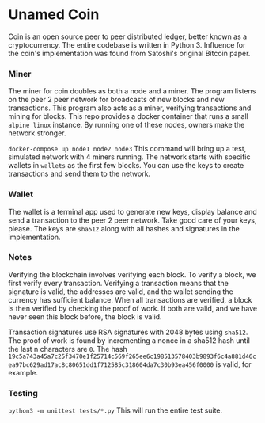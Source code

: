 # Unamed Coin

Coin is an open source peer to peer distributed ledger, better known as a cryptocurrency.
The entire codebase is written in Python 3. Influence 
for the coin's implementation was found from Satoshi's original Bitcoin paper.


### Miner
The miner for coin doubles as both a node and a miner. The program listens on the peer 2 peer network
for broadcasts of new blocks and new transactions. This program also acts as a miner,
verifying transactions and mining for blocks. This repo provides a docker container that runs
a small `alpine linux` instance. By running one of these nodes, owners make the network
stronger.

`docker-compose up node1 node2 node3` This command will bring up a test, simulated
network with 4 miners running. The network starts with specific wallets in `wallets` as the first
few blocks. You can use the keys to create transactions and send them to the network.


### Wallet
The wallet is a terminal app used to generate new keys, display balance and send a transaction
to the peer 2 peer network. Take good care of your keys, please. The keys are `sha512` along with all
hashes and signatures in the implementation.


### Notes

Verifying the blockchain involves verifying each block. To verify a block, we first
verify every transaction. Verifying a transaction means that the signature is valid, the addresses are valid, 
and the wallet sending the currency has sufficient balance. When all transactions are 
verified, a block is then verified by checking the proof of work. If both are valid, and we  have
never seen this block before, the block is valid. 

Transaction signatures use RSA signatures with 2048 bytes using `sha512`. The proof of work
is found by incrementing a nonce in a sha512 hash until the last n characters are `0`.
The hash `19c5a743a45a7c25f3470e1f25714c569f265ee6c198513578403b9893f6c4a881d46cea97bc629ad17ac8c80651dd1f712585c318604da7c30b93ea456f0000`
is valid, for example. 

### Testing

`python3 -m unittest tests/*.py` This will run the entire test suite. 
